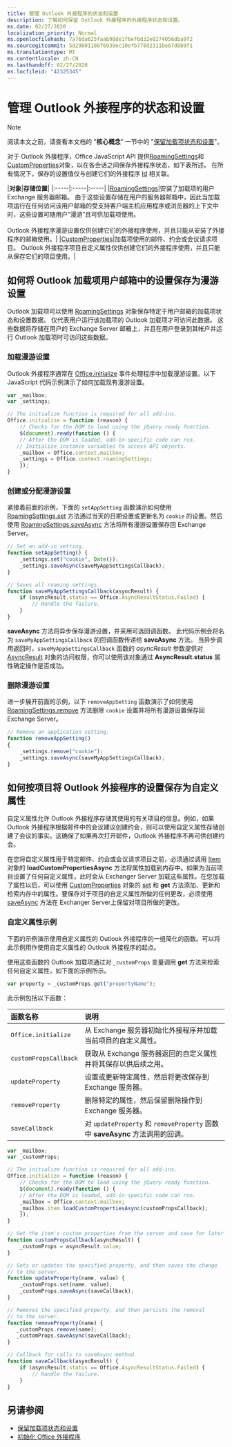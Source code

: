 ```yaml
---
title: 管理 Outlook 外接程序的状态和设置
description: 了解如何保留 Outlook 外接程序的外接程序状态和设置。
ms.date: 02/27/2020
localization_priority: Normal
ms.openlocfilehash: 7a76da625faab98de1f6ef6d32e0274056dba9f2
ms.sourcegitcommit: 5d29801180f6939ec10efb778d2311be67d8b9f1
ms.translationtype: MT
ms.contentlocale: zh-CN
ms.lasthandoff: 02/27/2020
ms.locfileid: "42325345"
---
```

# <a name="manage-state-and-settings-for-an-outlook-add-in"></a>管理 Outlook 外接程序的状态和设置

> [!NOTE]
> 阅读本文之前，请查看本文档的 "**核心概念**" 一节中的 "[保留加载项状态和设置](../develop/persisting-add-in-state-and-settings.md)"。

对于 Outlook 外接程序，Office JavaScript API 提供[RoamingSettings](/javascript/api/outlook/office.roamingsettings)和[CustomProperties](/javascript/api/outlook/office.customproperties)对象，以在各会话之间保存外接程序状态，如下表所述。 在所有情况下，保存的设置值仅与创建它们的外接程序 [Id](/office/dev/add-ins/reference/manifest/id) 相关联。

|**对象**|**存储位置**|
|:-----|:-----|:-----|
|[RoamingSettings](/javascript/api/outlook/office.roamingsettings)|安装了加载项的用户 Exchange 服务器邮箱。 由于这些设置存储在用户的服务器邮箱中，因此当加载项运行在任何访问该用户邮箱的受支持客户端主机应用程序或浏览器的上下文中时，这些设置可随用户“漫游”且可供加载项使用。<br/><br/> Outlook 外接程序漫游设置仅供创建它们的外接程序使用，并且只能从安装了外接程序的邮箱使用。|
|[CustomProperties](/javascript/api/outlook/office.customproperties)|加载项使用的邮件、约会或会议请求项目。 Outlook 外接程序项目自定义属性仅供创建它们的外接程序使用，并且只能从保存它们的项目使用。|

## <a name="how-to-save-settings-in-the-users-mailbox-for-outlook-add-ins-as-roaming-settings"></a>如何将 Outlook 加载项用户邮箱中的设置保存为漫游设置

Outlook 加载项可以使用 [RoamingSettings](/javascript/api/outlook/office.roamingsettings) 对象保存特定于用户邮箱的加载项状态和设置数据。 仅代表用户运行该加载项的 Outlook 加载项才可访问此数据。 这些数据将存储在用户的 Exchange Server 邮箱上，并且在用户登录到其帐户并运行 Outlook 加载项时可访问这些数据。

### <a name="loading-roaming-settings"></a>加载漫游设置

Outlook 外接程序通常在 [Office.initialize](/javascript/api/office) 事件处理程序中加载漫游设置。以下 JavaScript 代码示例演示了如何加载现有漫游设置。

```js
var _mailbox;
var _settings;

// The initialize function is required for all add-ins.
Office.initialize = function (reason) {
    // Checks for the DOM to load using the jQuery ready function.
    $(document).ready(function () {
    // After the DOM is loaded, add-in-specific code can run.
   // Initialize instance variables to access API objects.
    _mailbox = Office.context.mailbox;
    _settings = Office.context.roamingSettings;
    });
}
```

### <a name="creating-or-assigning-a-roaming-setting"></a>创建或分配漫游设置

紧接着前面的示例，下面的  `setAppSetting` 函数演示如何使用 [RoamingSettings.set](/javascript/api/outlook/office.roamingsettings#set-name--value-) 方法通过当天的日期设置或更新名为 `cookie` 的设置。然后使用 [RoamingSettings.saveAsync](/javascript/api/outlook/office.roamingsettings#saveasync-callback-) 方法将所有漫游设置保存回 Exchange Server。

```js
// Set an add-in setting.
function setAppSetting() {
    _settings.set("cookie", Date());
    _settings.saveAsync(saveMyAppSettingsCallback);
}

// Saves all roaming settings.
function saveMyAppSettingsCallback(asyncResult) {
    if (asyncResult.status == Office.AsyncResultStatus.Failed) {
        // Handle the failure.
    }
}
```

**saveAsync** 方法将异步保存漫游设置，并采用可选回调函数。 此代码示例会将名为 `saveMyAppSettingsCallback` 的回调函数传递给 **saveAsync** 方法。 当异步调用返回时，`saveMyAppSettingsCallback` 函数的 _asyncResult_ 参数提供对 [AsyncResult](/javascript/api/outlook) 对象的访问权限，你可以使用该对象通过 **AsyncResult.status** 属性确定操作是否成功。

### <a name="removing-a-roaming-setting"></a>删除漫游设置

进一步展开前面的示例，以下  `removeAppSetting` 函数演示了如何使用 [RoamingSettings.remove](/javascript/api/outlook/office.roamingsettings#remove-name-) 方法删除 `cookie` 设置并将所有漫游设置保存回 Exchange Server。

```js
// Remove an application setting.
function removeAppSetting()
{
    _settings.remove("cookie");
    _settings.saveAsync(saveMyAppSettingsCallback);
}
```

## <a name="how-to-save-settings-per-item-for-outlook-add-ins-as-custom-properties"></a>如何按项目将 Outlook 外接程序的设置保存为自定义属性

自定义属性允许 Outlook 外接程序存储其使用的有关项目的信息。例如，如果 Outlook 外接程序根据邮件中的会议建议创建约会，则可以使用自定义属性存储创建了会议的事实。这确保了如果再次打开邮件，Outlook 外接程序不再可供创建约会。

在您将自定义属性用于特定邮件、约会或会议请求项目之前，必须通过调用  [Item](/javascript/api/outlook/office.mailbox) 对象的 **loadCustomPropertiesAsync** 方法将属性加载到内存中。如果为当前项目设置了任何自定义属性，此时会从 Exchanger Server 加载这些属性。在您加载了属性以后，可以使用 [CustomProperties](/javascript/api/outlook/office.customproperties#set-name--value-) 对象的 [set](/javascript/api/outlook/office.roamingsettings) 和 **get** 方法添加、更新和检索内存中的属性。要保存对于项目的自定义属性所做的任何更改，必须使用 [saveAsync](/javascript/api/outlook/office.customproperties#saveasync-callback--asynccontext-) 方法在 Exchanger Server上保留对项目所做的更改。

### <a name="custom-properties-example"></a>自定义属性示例

下面的示例演示使用自定义属性的 Outlook 外接程序的一组简化的函数。可以将此示例用作使用自定义属性的 Outlook 外接程序的起点。 

使用这些函数的 Outlook 加载项通过对 `_customProps` 变量调用 **get** 方法来检索任何自定义属性，如下面的示例所示。

```js
var property = _customProps.get("propertyName");
```

此示例包括以下函数：

|**函数名称**|**说明**|
|:-----|:-----|
| `Office.initialize`|从 Exchange 服务器初始化外接程序并加载当前项目的自定义属性。|
| `customPropsCallback`|获取从 Exchange 服务器返回的自定义属性并将其保存以供后续之用。|
| `updateProperty`|设置或更新特定属性，然后将更改保存到 Exchange 服务器。|
| `removeProperty`|删除特定的属性，然后保留删除操作到 Exchange 服务器。|
| `saveCallback`|对 `updateProperty` 和 `removeProperty` 函数中 **saveAsync** 方法调用的回调。|

```js
var _mailbox;
var _customProps;

// The initialize function is required for all add-ins.
Office.initialize = function (reason) {
    // Checks for the DOM to load using the jQuery ready function.
    $(document).ready(function () {
    // After the DOM is loaded, add-in-specific code can run.
    _mailbox = Office.context.mailbox;
    _mailbox.item.loadCustomPropertiesAsync(customPropsCallback);
    });
}

// Get the item's custom properties from the server and save for later use.
function customPropsCallback(asyncResult) {
    _customProps = asyncResult.value;
}

// Sets or updates the specified property, and then saves the change
// to the server.
function updateProperty(name, value) {
    _customProps.set(name, value);
    _customProps.saveAsync(saveCallback);
}

// Removes the specified property, and then persists the removal
// to the server.
function removeProperty(name) {
   _customProps.remove(name);
   _customProps.saveAsync(saveCallback);
}

// Callback for calls to saveAsync method.
function saveCallback(asyncResult) {
    if (asyncResult.status == Office.AsyncResultStatus.Failed) {
        // Handle the failure.
    }
}
```

## <a name="see-also"></a>另请参阅

- [保留加载项状态和设置](../develop/persisting-add-in-state-and-settings.md)
- [初始化 Office 外接程序](../develop/initialize-add-in.md)